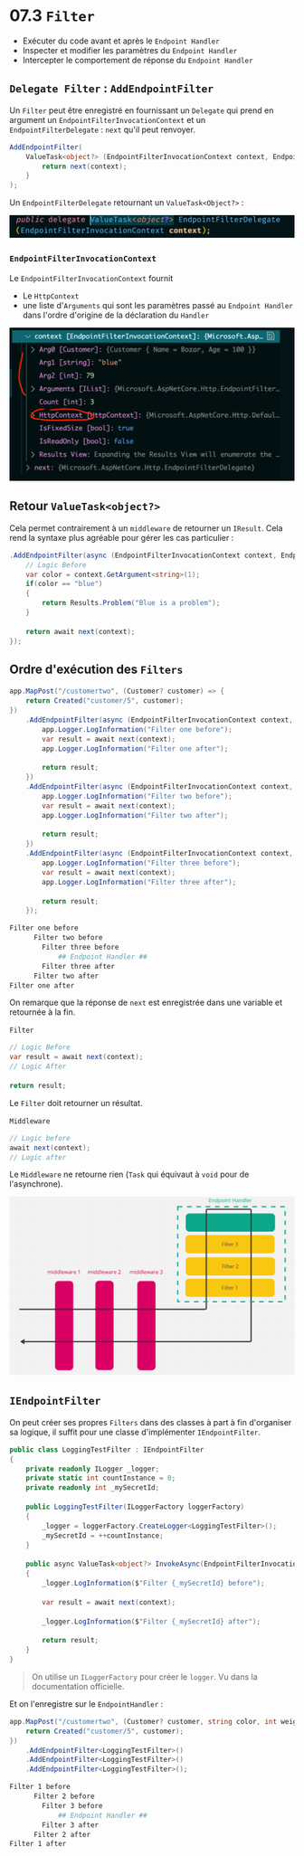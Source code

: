 # 07.3 `Filter`

- Exécuter du code avant et après le `Endpoint Handler`
- Inspecter et modifier les paramètres du `Endpoint Handler`
- Intercepter le comportement de réponse du `Endpoint Handler`



## `Delegate Filter` : `AddEndpointFilter`

Un `Filter` peut être enregistré en fournissant un `Delegate` qui prend en argument un `EndpointFilterInvocationContext` et un `EndpointFilterDelegate` : `next` qu'il peut renvoyer.

```cs
AddEndpointFilter(
    ValueTask<object?> (EndpointFilterInvocationContext context, EndpointFilterDelegate next) => {
        return next(context);
    }
);
```

Un `EndpointFilterDelegate` retournant un `ValueTask<Object?>` :

<img src="assets/endpoint-filter-delegate.png" alt="endpoint-filter-delegate" style="zoom:50%;" />



### `EndpointFilterInvocationContext`

Le `EndpointFilterInvocationContext` fournit

- Le `HttpContext`
- une liste d'`Arguments` qui sont les paramètres passé au `Endpoint Handler` dans l'ordre d'origine de la déclaration du `Handler` 

<img src="assets/endpoint-filter-invocation-context-yo.png" alt="endpoint-filter-invocation-context-yo" style="zoom:50%;" />



## Retour `ValueTask<object?>`

Cela permet contrairement à un `middleware` de retourner un `IResult`. Cela rend la syntaxe plus agréable pour gérer les cas particulier :

```cs
.AddEndpointFilter(async (EndpointFilterInvocationContext context, EndpointFilterDelegate next) => {
    // Logic Before
    var color = context.GetArgument<string>(1);
    if(color == "blue")
    {
        return Results.Problem("Blue is a problem");
    }

    return await next(context);
});
```



## Ordre d'exécution des `Filters`

```cs
app.MapPost("/customertwo", (Customer? customer) => {
    return Created("customer/5", customer);
})
    .AddEndpointFilter(async (EndpointFilterInvocationContext context, EndpointFilterDelegate next) => {
        app.Logger.LogInformation("Filter one before");
        var result = await next(context);
        app.Logger.LogInformation("Filter one after");

        return result;
    })
    .AddEndpointFilter(async (EndpointFilterInvocationContext context, EndpointFilterDelegate next) => {
        app.Logger.LogInformation("Filter two before");
        var result = await next(context);
        app.Logger.LogInformation("Filter two after");

        return result;
    })
    .AddEndpointFilter(async (EndpointFilterInvocationContext context, EndpointFilterDelegate next) => {
        app.Logger.LogInformation("Filter three before");
        var result = await next(context);
        app.Logger.LogInformation("Filter three after");

        return result;
    });
```

```bash
Filter one before
      Filter two before
      	Filter three before
			## Endpoint Handler ##
      	Filter three after
      Filter two after
Filter one after
```

On remarque que la réponse de `next` est enregistrée dans une variable et retournée à la fin.

`Filter`

```cs
// Logic Before
var result = await next(context);
// Logic After

return result;
```

Le `Filter` doit retourner un résultat.



`Middleware`

```cs
// Logic before
await next(context);
// Logic after
```

Le `Middleware` ne retourne rien (`Task` qui équivaut à `void` pour de l'asynchrone).

<img src="assets/filter-and-middleware.png" alt="filter-and-middleware" style="zoom:50%;" />



## `IEndpointFilter`

On peut créer ses propres `Filters` dans des classes à part à fin d'organiser sa logique, il suffit pour une classe d'implémenter `IEndpointFilter`.

```cs
public class LoggingTestFilter : IEndpointFilter
{
    private readonly ILogger _logger;
    private static int countInstance = 0;
    private readonly int _mySecretId;

    public LoggingTestFilter(ILoggerFactory loggerFactory)
    {
        _logger = loggerFactory.CreateLogger<LoggingTestFilter>();
        _mySecretId = ++countInstance;
    }
    
    public async ValueTask<object?> InvokeAsync(EndpointFilterInvocationContext context, EndpointFilterDelegate next)
    {
        _logger.LogInformation($"Filter {_mySecretId} before");

        var result = await next(context);

        _logger.LogInformation($"Filter {_mySecretId} after");

        return result;
    }
}
```

> On utilise un `ILoggerFactory` pour créer le `logger`. Vu dans la documentation officielle.

Et on l'enregistre sur le `EndpointHandler` :

```cs
app.MapPost("/customertwo", (Customer? customer, string color, int weight) => {
    return Created("customer/5", customer);
})
    .AddEndpointFilter<LoggingTestFilter>()
    .AddEndpointFilter<LoggingTestFilter>()
    .AddEndpointFilter<LoggingTestFilter>();
```

```bash
Filter 1 before
      Filter 2 before
      	Filter 3 before
			## Endpoint Handler ##
      	Filter 3 after
      Filter 2 after
Filter 1 after
```







